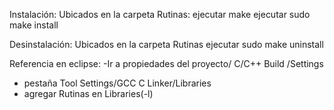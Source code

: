 Instalación:
Ubicados en la carpeta Rutinas:
ejecutar make
ejecutar sudo make install

Desinstalación:
Ubicados en la carpeta Rutinas ejecutar sudo make uninstall

Referencia en eclipse:
-Ir a propiedades del proyecto/ C/C++ Build /Settings 
- pestaña Tool Settings/GCC C Linker/Libraries
- agregar Rutinas en Libraries(-l) 
